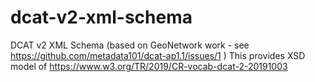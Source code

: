 # dcat-v2-xml-schema
DCAT v2 XML Schema (based on GeoNetwork work - see https://github.com/metadata101/dcat-ap1.1/issues/1 )
This provides XSD model of https://www.w3.org/TR/2019/CR-vocab-dcat-2-20191003 
